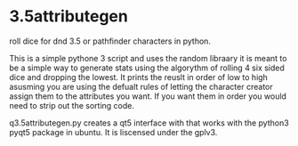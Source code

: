 3.5attributegen
===============

roll dice for dnd 3.5 or pathfinder characters in python.

This is a simple pythone 3 script and uses the random libraary it is meant to be a simple way to generate stats using the algorythm of rolling 4 six sided dice and dropping the lowest. It prints the reuslt in order of low to high asusming you are using the defualt rules of letting the character creator assign them to the attributes you want. If you want them in order you would need to strip out the sorting code. 

q3.5attributegen.py creates a qt5 interface with that works with the python3 pyqt5 package in ubuntu. 
It is liscensed under the gplv3. 

